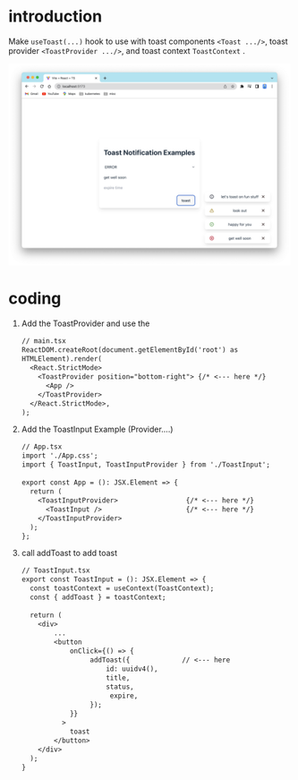 # introduction

Make `useToast(...)` hook to use with toast components `<Toast .../>`, toast provider `<ToastProvider .../>`, and toast context `ToastContext` .

![toast examples](./doc/toast_examples.png)

# coding

1. Add the ToastProvider and use the 
   ```
   // main.tsx
   ReactDOM.createRoot(document.getElementById('root') as HTMLElement).render(
     <React.StrictMode>
       <ToastProvider position="bottom-right"> {/* <--- here */}
         <App />
       </ToastProvider>
     </React.StrictMode>,
   );
   ```
1. Add the ToastInput Example (Provider....)
   ```
   // App.tsx
   import './App.css';
   import { ToastInput, ToastInputProvider } from './ToastInput';
   
   export const App = (): JSX.Element => {
     return (
       <ToastInputProvider>                 {/* <--- here */}
         <ToastInput />                     {/* <--- here */}
       </ToastInputProvider>
     );
   };
   ```
1. call addToast to add toast
   ```
   // ToastInput.tsx
   export const ToastInput = (): JSX.Element => {
     const toastContext = useContext(ToastContext);
     const { addToast } = toastContext;
       
     return (
       <div>
           ...
           <button
               onClick={() => {
                    addToast({             // <--- here
                        id: uuidv4(), 
                        title, 
                        status, 
                         expire,
                    });
               }}
             >
               toast
           </button>
       </div>
     );
   }
   ```